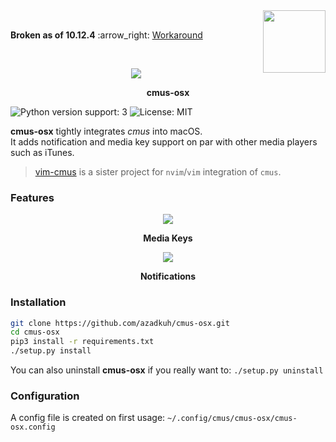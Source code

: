 <img align="right" src="https://img.clipartfest.com/523c0e25466efdba98f0541e27c436a5_prohibition20clipart-warning-signs-clip-art_900-900.png" height="100" width="100">
​  
<p>
<strong>Broken as of 10.12.4</strong> :arrow_right: <a href="https://github.com/thebitguru/play-button-itunes-patch">Workaround</a>
</p>
<p>
​
</p>
<p align="center">
	<img src="https://github.com/azadkuh/cmus-osx/blob/master/cmus-osx/cmus-icon.png?raw=true">
</p>
<p align="center">
	<strong>cmus-osx</strong>
</p>

![Python version support: 3](https://img.shields.io/badge/python-3-green.svg)
![License: MIT](https://img.shields.io/badge/license-MIT-green.svg)

**cmus-osx** tightly integrates *cmus* into macOS.   
It adds notification and media key support on par with other media players such as iTunes.


> [vim-cmus](https://github.com/azadkuh/vim-cmus) is a sister project for `nvim`/`vim` integration of `cmus`.


### Features
<p align="center">
	<img src="https://cloud.githubusercontent.com/assets/6501462/14425436/7d69fd8c-fffc-11e5-93ac-3ee26ba6e299.png">
</p>
<p align="center">
	<strong>Media Keys</strong>
</p>
<p align="center">
	<img src="https://cloud.githubusercontent.com/assets/9287847/21743528/47fc9cb2-d504-11e6-915f-62b6dc9b487d.gif">
</p>
<p align="center">
	<strong>Notifications</strong>
</p>

### Installation
```bash
git clone https://github.com/azadkuh/cmus-osx.git
cd cmus-osx
pip3 install -r requirements.txt
./setup.py install
```

You can also uninstall **cmus-osx** if you really want to: `./setup.py uninstall`

### Configuration
A config file is created on first usage: `~/.config/cmus/cmus-osx/cmus-osx.config`
